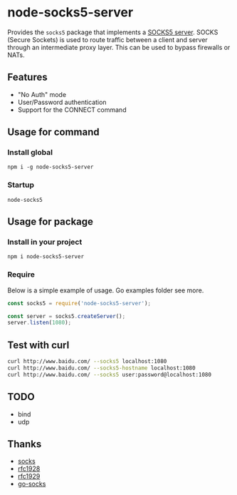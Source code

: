 # node-socks5-server

Provides the `socks5` package that implements a [SOCKS5 server](http://en.wikipedia.org/wiki/SOCKS).
SOCKS (Secure Sockets) is used to route traffic between a client and server through
an intermediate proxy layer. This can be used to bypass firewalls or NATs.

## Features

- "No Auth" mode
- User/Password authentication
- Support for the CONNECT command

## Usage for command

### Install global

```
npm i -g node-socks5-server
```

### Startup

```
node-socks5
```

## Usage for package

### Install in your project

```
npm i node-socks5-server
```

### Require

Below is a simple example of usage. Go examples folder see more.

```javascript
const socks5 = require('node-socks5-server');

const server = socks5.createServer();
server.listen(1080);
```

## Test with curl

```bash
curl http://www.baidu.com/ --socks5 localhost:1080
curl http://www.baidu.com/ --socks5-hostname localhost:1080
curl http://www.baidu.com/ --socks5 user:password@localhost:1080
```

## TODO

- bind
- udp

## Thanks

- [socks](https://zh.wikipedia.org/wiki/SOCKS)
- [rfc1928](https://tools.ietf.org/html/rfc1928)
- [rfc1929](https://tools.ietf.org/html/rfc1929)
- [go-socks](https://github.com/armon/go-socks5)
